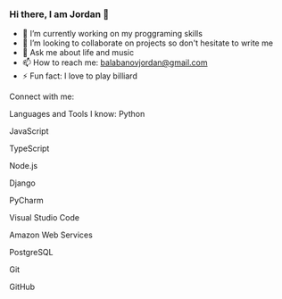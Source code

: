### Hi there, I am Jordan 👋

<!--
**entermix123/entermix123** is a ✨ _special_ ✨ repository because its `README.md` (this file) appears on your GitHub profile.

Here are some ideas to get you started:

- 🔭 I’m currently working on ...
- 🌱 I’m currently learning ...
- 👯 I’m looking to collaborate on ...
- 🤔 I’m looking for help with ...
- 💬 Ask me about ...
- 📫 How to reach me: ...
- 😄 Pronouns: ...
- ⚡ Fun fact: ...
-->

- 🔭 I’m currently working on my proggraming skills
- 👯 I’m looking to collaborate on projects so don't hesitate to write me
- 💬 Ask me about life and music
- 📫 How to reach me: balabanovjordan@gmail.com
- ⚡ Fun fact: I love to play billiard

Connect with me:

Languages and Tools I know:
Python

JavaScript

TypeScript

Node.js

Django

PyCharm

Visual Studio Code

Amazon Web Services

PostgreSQL

Git

GitHub




  
